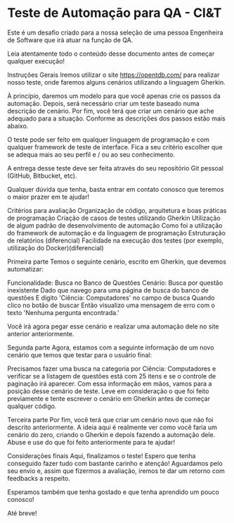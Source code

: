 # Teste de Automação para QA - CI&T
Este é um desafio criado para a nossa seleção de uma pessoa Engenheira de Software que irá atuar na função de QA.

Leia atentamente todo o conteúdo desse documento antes de começar qualquer execução!

Instruções Gerais
 Iremos utilizar o site https://opentdb.com/ para realizar nosso teste, onde faremos alguns cenários utilizando a linguagem Gherkin.

À princípio, daremos um modelo para que você apenas crie os passos da automação. Depois, será necessário criar um teste baseado numa descrição de cenário. Por fim, você terá que criar um cenário que ache adequado para a situação. Conforme as descrições dos passos estão mais abaixo.

O teste pode ser feito em qualquer linguagem de programação e com qualquer framework de teste de interface. Fica a seu critério escolher que se adequa mais ao seu perfil e / ou ao seu conhecimento.

A entrega desse teste deve ser feita através do seu repositório Git pessoal (GitHub, Bitbucket, etc).

Qualquer dúvida que tenha, basta entrar em contato conosco que teremos o maior prazer em te ajudar!

Critérios para avaliação 
Organização de código, arquitetura e boas práticas de programação
Criação de casos de testes utilizando Gherkin
Utilização de algum padrão de desenvolvimento de automação
Como foi a utilização do framework de automação e da linguagem de programação
Estruturação de relatórios (diferencial)
Facilidade na execução dos testes (por exemplo, utilização do Docker)(diferencial)

Primeira parte
Temos o seguinte cenário, escrito em Gherkin, que devemos automatizar:

Funcionalidade: Busca no Banco de Questões Cenário: Busca por questão inexistente Dado que navego para uma página de busca do banco de questões E digito 'Ciência: Computadores' no campo de busca Quando clico no botão de buscar Então visualizo uma mensagem de erro com o texto 'Nenhuma pergunta encontrada.'

Você irá agora pegar esse cenário e realizar uma automação dele no site anterior anteriormente.

Segunda parte
Agora, estamos com a seguinte informação de um novo cenário que temos que testar para o usuário final:

Precisamos fazer uma busca na categoria por Ciência: Computadores e verificar se a listagem de questões está com 25 itens e se o controle de paginação irá aparecer. Com essa informação em mãos, vamos para a posição desse cenário de teste. Leve em consideração o que foi feito previamente e tente escrever o cenário em Gherkin antes de começar qualquer código.

Terceira parte 
Por fim, você terá que criar um cenário novo que não foi descrito anteriormente. A ideia aqui é realmente ver como você faria um cenário do zero, criando o Gherkin e depois fazendo a automação dele. Abuse e use do que foi feito anteriormente para te ajudar!

Considerações finais 
Aqui, finalizamos o teste! Espero que tenha conseguido fazer tudo com bastante carinho e atenção! Aguardamos pelo seu envio e, assim que fizermos a avaliação, iremos te dar um retorno com feedbacks a respeito.

Esperamos também que tenha gostado e que tenha aprendido um pouco conosco!

Até breve!
